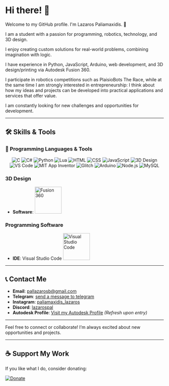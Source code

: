 # Hi there! 👋

Welcome to my GitHub profile. I'm Lazaros Paliamaxidis. 🚀

I am a student with a passion for programming, robotics, technology, and 3D design.

I enjoy creating custom solutions for real-world problems, combining imagination with logic.

I have experience in Python, JavaScript, Arduino, web development, and 3D design/printing via Autodesk Fusion 360.

I participate in robotics competitions such as PlaisioBots The Race, while at the same time I am strongly interested in entrepreneurship: I think about how my ideas and projects can be developed into practical applications and services that offer value.

I am constantly looking for new challenges and opportunities for development.

---

## 🛠️ Skills & Tools

### 🚀 Programming Languages & Tools

<p align="center">
  <img src="https://img.shields.io/badge/C-%2300599C.svg?style=for-the-badge&logo=c&logoColor=white" alt="C"/>
  <img src="https://img.shields.io/badge/C%23-%23239120.svg?style=for-the-badge&logo=c-sharp&logoColor=white" alt="C#"/>
  <img src="https://img.shields.io/badge/Python-%233776AB.svg?style=for-the-badge&logo=python&logoColor=white" alt="Python"/>
  <img src="https://img.shields.io/badge/Lua-%23000080.svg?style=for-the-badge&logo=lua&logoColor=white" alt="Lua"/>
  <img src="https://img.shields.io/badge/HTML-%23E34F26.svg?style=for-the-badge&logo=html5&logoColor=white" alt="HTML"/>
  <img src="https://img.shields.io/badge/CSS-%231572B6.svg?style=for-the-badge&logo=css3&logoColor=white" alt="CSS"/>
  <img src="https://img.shields.io/badge/JavaScript-%23F7DF1E.svg?style=for-the-badge&logo=javascript&logoColor=black" alt="JavaScript"/>
  <img src="https://img.shields.io/badge/3D%20Design-Fusion%20360-%23FF6F00.svg?style=for-the-badge&logo=autodesk&logoColor=white" alt="3D Design"/>
  <img src="https://img.shields.io/badge/VS%20Code-%23007ACC.svg?style=for-the-badge&logo=visual-studio-code&logoColor=white" alt="VS Code"/>
  <img src="https://img.shields.io/badge/App%20Inventor-%2358599C.svg?style=for-the-badge&logo=app-inventor&logoColor=white" alt="MIT App Inventor"/>
  <img src="https://img.shields.io/badge/Glitch-%233333FF.svg?style=for-the-badge&logo=glitch&logoColor=white" alt="Glitch"/>
  <img src="https://img.shields.io/badge/Arduino-%2300972B.svg?style=for-the-badge&logo=arduino&logoColor=white" alt="Arduino"/>
  <img src="https://img.shields.io/badge/Node.js-%23339933.svg?style=for-the-badge&logo=nodedotjs&logoColor=white" alt="Node.js"/>
  <img src="https://img.shields.io/badge/MySQL-%234479A1.svg?style=for-the-badge&logo=mysql&logoColor=white" alt="MySQL"/>
</p>



### 3D Design
- **Software**: <a href="https://forums.autodesk.com/t5/user/viewprofilepage/user-id/12083135"><img src="https://nexgensolutions.com/wp-content/uploads/2024/02/2.png" alt="Fusion 360" style="height:85px;"></a>


### Programming Software
- **IDE**: Visual Studio Code <img src="https://images-eds-ssl.xboxlive.com/image?url=4rt9.lXDC4H_93laV1_eHM0OYfiFeMI2p9MWie0CvL99U4GA1gf6_kayTt_kBblFwHwo8BW8JXlqfnYxKPmmBRXp912Lw.0Yxg2DfVOh1gnKXRQeKb8m8DA2Jkx6Xwk0yYA23Ude.JrHx3QjJv9hvUNKZhFYJFJP2QtF6zREDZk-&format=source" alt="Visual Studio Code" style="height:85px;">

---


## 📞 Contact Me

- **Email**: [pallazarosb@gmail.com](mailto:pallazarosb@gmail.com)
- **Telegram**: [send a message to telegram](https://t.me/LazarosPali)
- **Instagram**: [paliamaxidis_lazaros](https://www.instagram.com/paliamaxidis_lazaros)
- **Discord**: [lazarospal](https://discord.com/users/649268908901007381)
- **Autodesk Profile**: [Visit my Autodesk Profile](https://forums.autodesk.com/t5/user/viewprofilepage/user-id/12083135) *(Refresh upon entry)*

---

Feel free to connect or collaborate! I’m always excited about new opportunities and projects.

---
## ☕ Support My Work

If you like what I do, consider donating:

[![Donate](https://www.paypalobjects.com/en_US/i/btn/btn_donate_LG.gif)](https://www.paypal.com/donate?hosted_button_id=BC8S3RFPLQTHN)

